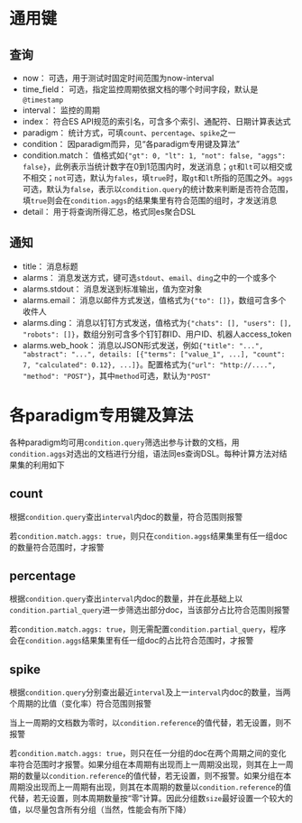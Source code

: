 # 通用键

## 查询

* now： 可选，用于测试时固定时间范围为now-interval
* time_field： 可选，指定监控周期依据文档的哪个时间字段，默认是`@timestamp`
* interval： 监控的周期
* index： 符合ES API规范的索引名，可含多个索引、通配符、日期计算表达式
* paradigm： 统计方式，可填`count`、`percentage`、`spike`之一
* condition： 因paradigm而异，见“各paradigm专用键及算法”
* condition.match： 值格式如`{"gt": 0, "lt": 1, "not": false, "aggs": false}`，此例表示当统计数字在0到1范围内时，发送消息；`gt`和`lt`可以相交或不相交；`not`可选，默认为`fales`，填`true`时，取`gt`和`lt`所指的范围之外。`aggs`可选，默认为`false`，表示以`condition.query`的统计数来判断是否符合范围，填`true`则会在`condition.aggs`的结果集里有符合范围的组时，才发送消息
* detail： 用于将查询所得汇总，格式同es聚合DSL

## 通知

* title： 消息标题
* alarms： 消息发送方式，键可选`stdout`、`email`、`ding`之中的一个或多个
* alarms.stdout： 消息发送到标准输出，值为空对象
* alarms.email： 消息以邮件方式发送，值格式为`{"to": []}`，数组可含多个收件人
* alarms.ding： 消息以钉钉方式发送，值格式为`{"chats": [], "users": [], "robots": []}`，数组分别可含多个钉钉群ID、用户ID、机器人access_token
* alarms.web_hook： 消息以JSON形式发送，例如`{"title": "...", "abstract": "...", details: [{"terms": ["value_1", ...], "count": 7, "calculated": 0.12}, ...]}`。配置格式为`{"url": "http://....", "method": "POST"}`，其中`method`可选，默认为`"POST"`

# 各paradigm专用键及算法

各种paradigm均可用`condition.query`筛选出参与计数的文档，用`condition.aggs`对选出的文档进行分组，语法同es查询DSL。每种计算方法对结果集的利用如下

## count

根据`condition.query`查出`interval`内doc的数量，符合范围则报警

若`condition.match.aggs: true`，则只在`condition.aggs`结果集里有任一组doc的数量符合范围时，才报警
  
## percentage

根据`condition.query`查出`interval`内doc的数量，并在此基础上以`condition.partial_query`进一步筛选出部分doc，当该部分占比符合范围则报警

若`condition.match.aggs: true`，则无需配置`condition.partial_query`，程序会在`condition.aggs`结果集里有任一组doc的占比符合范围时，才报警

## spike

根据`condition.query`分别查出最近`interval`及上一`interval`内doc的数量，当两个周期的比值（变化率）符合范围则报警

当上一周期的文档数为零时，以`condition.reference`的值代替，若无设置，则不报警

若`condition.match.aggs: true`，则只在任一分组的doc在两个周期之间的变化率符合范围时才报警。如果分组在本周期有出现而上一周期没出现，则其在上一周期的数量以`condition.reference`的值代替，若无设置，则不报警。如果分组在本周期没出现而上一周期有出现，则其在本周期的数量以`condition.reference`的值代替，若无设置，则本周期数量按“零”计算。因此分组数`size`最好设置一个较大的值，以尽量包含所有分组（当然，性能会有所下降）
